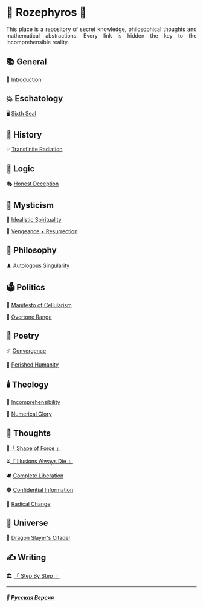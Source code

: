 # 🌹 Rozephyros 🌹
<p align="justify">This place is a repository of secret knowledge, philosophical thoughts and mathematical abstractions. Every link is hidden the key to the incomprehensible reality.</p>

## 📚 General
🥀 [Introduction](introduction.md)
## 💥 Eschatology
🖥️ [Sixth Seal](sixth_seal.md)
## 🏺 History
💡 [Transfinite Radiation](radiation.md)
## 🦉 Logic
🎭 [Honest Deception](deception-2.md)
## 🔮 Mysticism
🔮 [Idealistic Spirituality](mirage.md)

🧙 [Vengeance × Resurrection](coronzon.md)
## 🗿 Philosophy
♟️ [Autologous Singularity](autologous.md)
## 🗳️ Politics
🦠 [Manifesto of Cellularism](cellularism.md)

🏬 [Overtone Range](overtone_range.md)
## 📝 Poetry
☄️ [Convergence](convergence.md)

🥀 [Perished Humanity](perished_humanity.md)
## 🕯️ Theology
🔮 [Incomprehensibility](incomprehensibility.md)

🧮 [Numerical Glory](numericalglory.md)
## 💭 Thoughts
👊[「 Shape of Force 」](shape_of_force.md)

⏳[『 Illusions Always Die 』](illusions.md)

🕊️ [Complete Liberation](liberation.md)

🕵️ [Confidential Information](confidential.md)

🦸 [Radical Change](true_heroism.md)
## 🌌 Universe
🐉 [Dragon Slayer's Citadel](dragon_citadel.md)
## ✍️ Writing
🏛️ [「 Step By Step 」](step_by_step.md)

***

##### 🌻 [Русская Версия](index-2.md)




